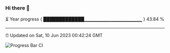 ### Hi there 👋

⏳ Year progress { █████████████▁▁▁▁▁▁▁▁▁▁▁▁▁▁▁▁▁ } 43.84 %

---

⏰ Updated on Sat, 10 Jun 2023 00:42:24 GMT

![Progress Bar CI](https://github.com/Shyam-Makwana/GitHub-Actions-Demo/workflows/Progress%20Bar%20CI/badge.svg)
